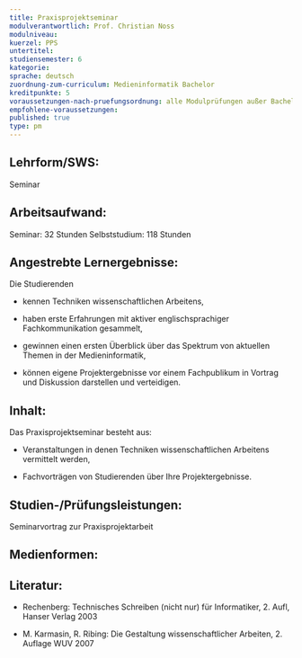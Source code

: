 ```yaml
---
title: Praxisprojektseminar
modulverantwortlich: Prof. Christian Noss
modulniveau:
kuerzel: PPS
untertitel:
studiensemester: 6
kategorie:
sprache: deutsch
zuordnung-zum-curriculum: Medieninformatik Bachelor
kreditpunkte: 5
voraussetzungen-nach-pruefungsordnung: alle Modulprüfungen außer Bachelorarbeit und Kolloquium bestanden
empfohlene-voraussetzungen: 
published: true
type: pm
---
```


## Lehrform/SWS:
Seminar

## Arbeitsaufwand:
Seminar: 32 Stunden
Selbststudium: 118 Stunden

## Angestrebte Lernergebnisse:
Die Studierenden  

- kennen Techniken wissenschaftlichen Arbeitens,

- haben erste Erfahrungen mit aktiver englischsprachiger Fachkommunikation gesammelt,

- gewinnen einen ersten Überblick über das Spektrum von aktuellen Themen in der Medieninformatik,

- können eigene Projektergebnisse vor einem Fachpublikum in Vortrag und Diskussion darstellen und verteidigen.

## Inhalt:
Das Praxisprojektseminar besteht aus:

- Veranstaltungen in denen Techniken wissenschaftlichen Arbeitens vermittelt werden,

- Fachvorträgen von Studierenden über Ihre Projektergebnisse.

## Studien-/Prüfungsleistungen:
Seminarvortrag zur Praxisprojektarbeit

## Medienformen:


## Literatur:
- Rechenberg: Technisches Schreiben (nicht nur) für Informatiker, 2. Aufl, Hanser Verlag 2003

- M. Karmasin, R. Ribing: Die Gestaltung wissenschaftlicher Arbeiten, 2. Auflage WUV 2007

